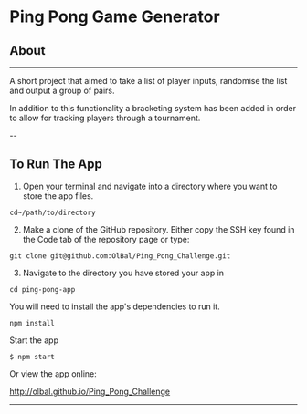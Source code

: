 # Ping Pong Game Generator

## About

---

A short project that aimed to take a list of player inputs, randomise the list and output a group of pairs.

In addition to this functionality a bracketing system has been added in order to allow for tracking players
through a tournament.

--

## To Run The App

1.  Open your terminal and navigate into a directory where you want to store the app files.

```
cd~/path/to/directory
```

2. Make a clone of the GitHub repository. Either copy the SSH key found in the Code tab of the repository page or type:

```
git clone git@github.com:OlBal/Ping_Pong_Challenge.git
```

3. Navigate to the directory you have stored your app in

```
cd ping-pong-app
```

You will need to install the app's dependencies to run it.

```
npm install
```

Start the app

```
$ npm start
```

Or view the app online:

http://olbal.github.io/Ping_Pong_Challenge

---

